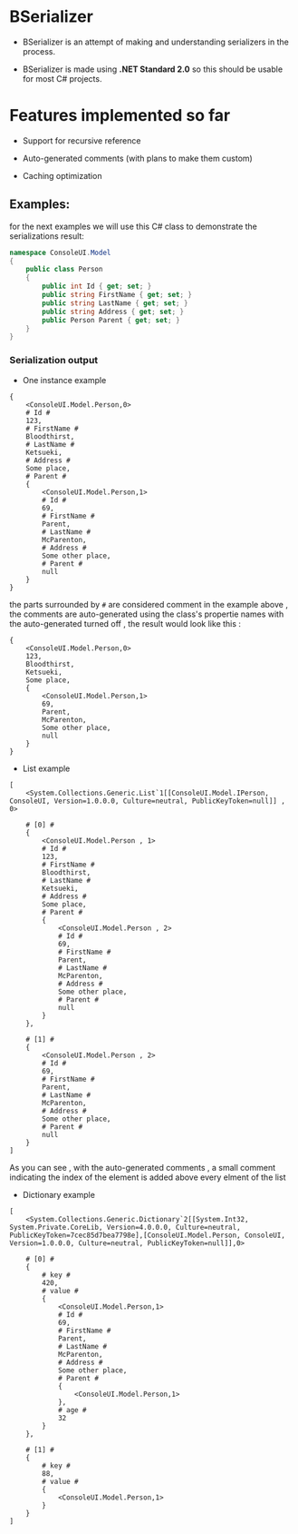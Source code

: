 # BSerializer

- BSerializer is an attempt of making and understanding serializers in the process.

- BSerializer is made using  **.NET Standard 2.0** so this should be usable for most C# projects. 

# Features implemented so far

- Support for recursive reference

- Auto-generated comments (with plans to make them custom)

- Caching optimization

## Examples:

for the next examples we will use this C# class to demonstrate the serializations result:

```csharp
namespace ConsoleUI.Model
{
    public class Person
    {
        public int Id { get; set; }
        public string FirstName { get; set; }
        public string LastName { get; set; }
        public string Address { get; set; }
        public Person Parent { get; set; }
    }
}
```

### Serialization output
- One instance example
```
{
	<ConsoleUI.Model.Person,0>
	# Id #
	123,
	# FirstName #
	Bloodthirst,
	# LastName #
	Ketsueki,
	# Address #
	Some place,
	# Parent #
	{
		<ConsoleUI.Model.Person,1>
		# Id #
		69,
		# FirstName #
		Parent,
		# LastName #
		McParenton,
		# Address #
		Some other place,
		# Parent #
		null
	}
}
```

the parts surrounded by ```#``` are considered comment
in the example above , the comments are auto-generated using the class's propertie names
with the auto-generated turned off , the result would look like this :

```
{
	<ConsoleUI.Model.Person,0>
	123,
	Bloodthirst,
	Ketsueki,
	Some place,
	{
		<ConsoleUI.Model.Person,1>
		69,
		Parent,
		McParenton,
		Some other place,
		null
	}
}
```

- List example
```
[
	<System.Collections.Generic.List`1[[ConsoleUI.Model.IPerson, ConsoleUI, Version=1.0.0.0, Culture=neutral, PublicKeyToken=null]] , 0>

	# [0] #
	{
		<ConsoleUI.Model.Person , 1>
		# Id #
		123,
		# FirstName #
		Bloodthirst,
		# LastName #
		Ketsueki,
		# Address #
		Some place,
		# Parent #
		{
			<ConsoleUI.Model.Person , 2>
			# Id #
			69,
			# FirstName #
			Parent,
			# LastName #
			McParenton,
			# Address #
			Some other place,
			# Parent #
			null
		}
	},

	# [1] #
	{
		<ConsoleUI.Model.Person , 2>
		# Id #
		69,
		# FirstName #
		Parent,
		# LastName #
		McParenton,
		# Address #
		Some other place,
		# Parent #
		null
	}
]
```
As you can see , with the auto-generated comments , a small comment indicating the index of the element is added above every elment of the list

- Dictionary example

```
[
	<System.Collections.Generic.Dictionary`2[[System.Int32, System.Private.CoreLib, Version=4.0.0.0, Culture=neutral, PublicKeyToken=7cec85d7bea7798e],[ConsoleUI.Model.Person, ConsoleUI, Version=1.0.0.0, Culture=neutral, PublicKeyToken=null]],0>

	# [0] #
	{
		# key #
		420,
		# value #
		{
			<ConsoleUI.Model.Person,1>
			# Id #
			69,
			# FirstName #
			Parent,
			# LastName #
			McParenton,
			# Address #
			Some other place,
			# Parent #
			{
				<ConsoleUI.Model.Person,1>
			},
			# age #
			32
		}
	},	

	# [1] #
	{
		# key #
		88,
		# value #
		{
			<ConsoleUI.Model.Person,1>
		}
	}
]
```
